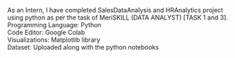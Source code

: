 As an Intern, I have completed SalesDataAnalysis and HRAnalytics project using python as per the task of MeriSKILL (DATA ANALYST) [TASK 1 and 3].  
Programming Language: Python  
Code Editor: Google Colab  
Visualizations: Matplotlib library  
Dataset: Uploaded along with the python notebooks


